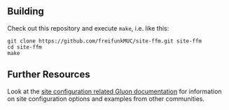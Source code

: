 ## Building

Check out this repository and execute `make`, i.e. like this:

    git clone https://github.com/freifunkMUC/site-ffm.git site-ffm
    cd site-ffm
    make

## Further Resources

Look at the [site configuration related Gluon documentation](http://gluon.readthedocs.org/en/v2014.3.1/user/site.html)
for information on site configuration options and examples from other communities.
